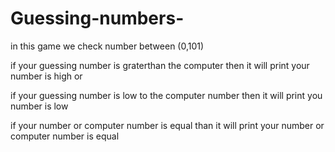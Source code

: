 # Guessing-numbers-
in this game we check number between (0,101)

if your guessing number is graterthan the computer then it will print your number is high or

if your guessing number is low to the computer number then it will print you number is low

if your number or computer number is equal than it will print your number or computer number is equal
